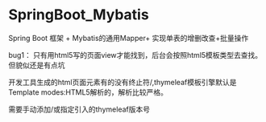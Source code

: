 # SpringBoot_Mybatis
Spring Boot 框架 + Mybatis的通用Mapper+ 实现单表的增删改查+批量操作

bug1：
只有用html5写的页面view才能找到，后台会按照html5模板类型去查找。但貌似还是有点坑

开发工具生成的html页面元素有的没有终止符/,thymeleaf模板引擎默认是Template modes:HTML5解析的，解析比较严格。

需要手动添加/或指定引入的thymeleaf版本号

